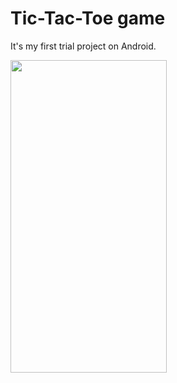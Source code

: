# Tic-Tac-Toe game

It's my first trial project on Android.<br>

<img src="https://user-images.githubusercontent.com/86184935/208579306-534b592c-0329-4055-aec2-af35d8bebd0b.png" height="500px" width="250px">

